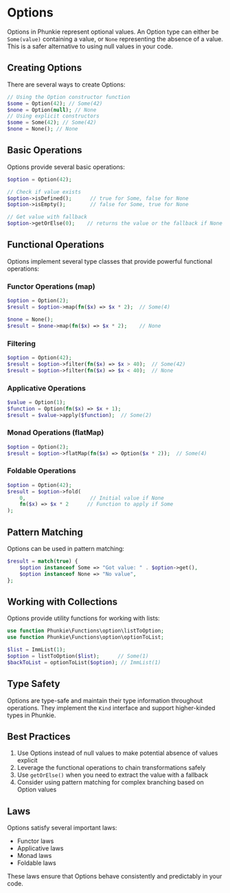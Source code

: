 # Options

Options in Phunkie represent optional values. An Option type can either be `Some(value)` containing a value, or `None` representing the absence of a value. This is a safer alternative to using null values in your code.

## Creating Options

There are several ways to create Options:

```php
// Using the Option constructor function
$some = Option(42); // Some(42)
$none = Option(null); // None
// Using explicit constructors
$some = Some(42); // Some(42)
$none = None(); // None
```

## Basic Operations

Options provide several basic operations:

```php
$option = Option(42);

// Check if value exists
$option->isDefined();      // true for Some, false for None
$option->isEmpty();        // false for Some, true for None

// Get value with fallback
$option->getOrElse(0);    // returns the value or the fallback if None
```

## Functional Operations

Options implement several type classes that provide powerful functional operations:

### Functor Operations (map)

```php
$option = Option(2);
$result = $option->map(fn($x) => $x * 2);  // Some(4)

$none = None();
$result = $none->map(fn($x) => $x * 2);    // None
```

### Filtering

```php
$option = Option(42);
$result = $option->filter(fn($x) => $x > 40);  // Some(42)
$result = $option->filter(fn($x) => $x < 40);  // None
```

### Applicative Operations

```php
$value = Option(1);
$function = Option(fn($x) => $x + 1);
$result = $value->apply($function);  // Some(2)
```

### Monad Operations (flatMap)

```php
$option = Option(2);
$result = $option->flatMap(fn($x) => Option($x * 2));  // Some(4)
```

### Foldable Operations

```php
$option = Option(42);
$result = $option->fold(
    0,                     // Initial value if None
    fn($x) => $x * 2      // Function to apply if Some
);
```

## Pattern Matching

Options can be used in pattern matching:

```php
$result = match(true) {
    $option instanceof Some => "Got value: " . $option->get(),
    $option instanceof None => "No value",
};
```

## Working with Collections

Options provide utility functions for working with lists:

```php
use function Phunkie\Functions\option\listToOption;
use function Phunkie\Functions\option\optionToList;

$list = ImmList(1);
$option = listToOption($list);      // Some(1)
$backToList = optionToList($option); // ImmList(1)
```

## Type Safety

Options are type-safe and maintain their type information throughout operations. They implement the `Kind` interface and support higher-kinded types in Phunkie.

## Best Practices

1. Use Options instead of null values to make potential absence of values explicit
2. Leverage the functional operations to chain transformations safely
3. Use `getOrElse()` when you need to extract the value with a fallback
4. Consider using pattern matching for complex branching based on Option values

## Laws

Options satisfy several important laws:

- Functor laws
- Applicative laws
- Monad laws
- Foldable laws

These laws ensure that Options behave consistently and predictably in your code.